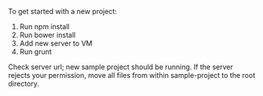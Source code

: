 To get started with a new project:
1. Run npm install
2. Run bower install
3. Add new server to VM
4. Run grunt

Check server url; new sample project should be running.
If the server rejects your permission, move all files
from within sample-project to the root directory.